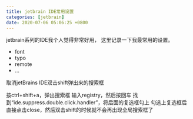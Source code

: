 ```yaml
---
title: jetbrain IDE常用设置
categories: [jetbrain]
date: 2020-07-06 05:06:25 +0800
---
```


jetbrain系列的IDE我个人觉得非常好用，
这里记录一下我最常用的设置。

- font
- typo
- remote 
- ...

取消jetBrains IDE双击shift弹出来的搜索框

按ctrl+shift+a，弹出搜索框
输入registry，然后按回车
找到“ide.suppress.double.click.handler”，将后面的复选框勾上
勾选上复选框后直接点击close，然后双击shift的时候就不会再出现全局搜索框了
